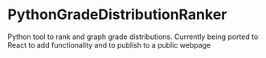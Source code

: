 # PythonGradeDistributionRanker
Python tool to rank and graph grade distributions. Currently being ported to React to add functionality and to publish to a public webpage
